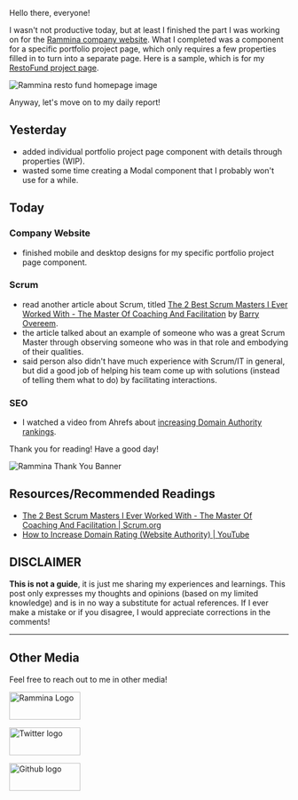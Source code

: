 Hello there, everyone!

I wasn't not productive today, but at least I finished the part I was working on for the [Rammina company website](https://www.rammina.com). What I completed was a component for a specific portfolio project page, which only requires a few properties filled in to turn into a separate page. Here is a sample, which is for my [RestoFund project page](https://www.rammina.com/portfolio/resto-fund).

![Rammina resto fund homepage image](https://dev-to-uploads.s3.amazonaws.com/uploads/articles/jpafgh1ben0yt7sbzqix.png)

Anyway, let's move on to my daily report!

## Yesterday

- added individual portfolio project page component with details through properties (WIP).
- wasted some time creating a Modal component that I probably won't use for a while.

## Today

### Company Website

- finished mobile and desktop designs for my specific portfolio project page component.

### Scrum

- read another article about Scrum, titled [The 2 Best Scrum Masters I Ever Worked With - The Master Of Coaching And Facilitation](https://www.scrum.org/resources/blog/myth-8-scrum-master-junior-agile-coach) by [Barry Overeem](https://theliberators.com/).
- the article talked about an example of someone who was a great Scrum Master through observing someone who was in that role and embodying of their qualities.
- said person also didn't have much experience with Scrum/IT in general, but did a good job of helping his team come up with solutions (instead of telling them what to do) by facilitating interactions.

### SEO

- I watched a video from Ahrefs about [increasing Domain Authority rankings](https://www.youtube.com/watch?v=cl1Ch9ARdQs).

Thank you for reading! Have a good day!

![Rammina Thank You Banner](https://dev-to-uploads.s3.amazonaws.com/uploads/articles/x9ayfxxxaz2g2hfcqbsk.png)

## Resources/Recommended Readings

- [The 2 Best Scrum Masters I Ever Worked With - The Master Of Coaching And Facilitation | Scrum.org](https://www.scrum.org/resources/blog/2-best-scrum-masters-i-ever-worked-master-coaching-and-facilitation)
- [How to Increase Domain Rating (Website Authority) | YouTube](https://www.youtube.com/watch?v=cl1Ch9ARdQs)

## DISCLAIMER

**This is not a guide**, it is just me sharing my experiences and learnings. This post only expresses my thoughts and opinions (based on my limited knowledge) and is in no way a substitute for actual references. If I ever make a mistake or if you disagree, I would appreciate corrections in the comments!

<hr />

## Other Media

Feel free to reach out to me in other media!

<span><a target="_blank" href="https://www.rammina.com"><img src="https://res.cloudinary.com/rammina/image/upload/v1638444046/rammina-button-128_x9ginu.png" alt="Rammina Logo" width="128" height="50"/></a></span>

<span><a target="_blank" href="https://twitter.com/RamminaR"><img src="https://res.cloudinary.com/rammina/image/upload/v1636792959/twitter-logo_laoyfu_pdbagm.png" alt="Twitter logo" width="128" height="50"/></a></span>

<span><a target="_blank" href="https://github.com/Rammina"><img src="https://res.cloudinary.com/rammina/image/upload/v1636795051/GitHub-Emblem2_epcp8r.png" alt="Github logo" width="128" height="50"/></a></span>
